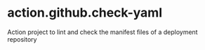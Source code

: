 # action.github.check-yaml
Action project to lint and check the manifest files of a deployment repository
